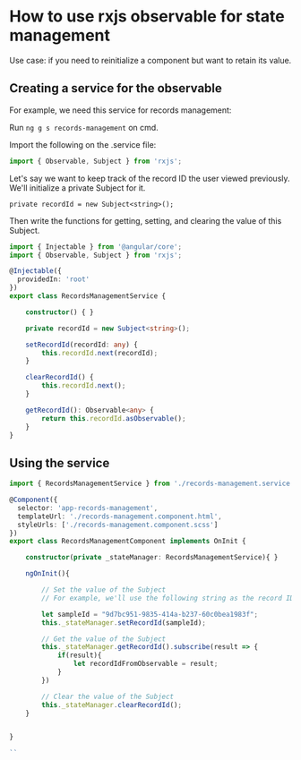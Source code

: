 
# How to use rxjs observable for state management

Use case: if you need to reinitialize a component but want to retain its value.

## Creating a service for the observable

For example, we need this service for records management:

Run ``ng g s records-management`` on cmd.

Import the following on the .service file:

```javascript
import { Observable, Subject } from 'rxjs';
```

Let's say we want to keep track of the record ID the user viewed previously. We'll initialize a private Subject for it.

``private recordId = new Subject<string>();``

Then write the functions for getting, setting, and clearing the value of this Subject.

```typescript
import { Injectable } from '@angular/core';
import { Observable, Subject } from 'rxjs';

@Injectable({
  providedIn: 'root'
})
export class RecordsManagementService {

    constructor() { }

    private recordId = new Subject<string>();

    setRecordId(recordId: any) {
        this.recordId.next(recordId);
    }

    clearRecordId() {
        this.recordId.next();
    }

    getRecordId(): Observable<any> {
        return this.recordId.asObservable();
    }
}

```

## Using the service 

```typescript
import { RecordsManagementService } from './records-management.service'

@Component({
  selector: 'app-records-management',
  templateUrl: './records-management.component.html',
  styleUrls: ['./records-management.component.scss']
})
export class RecordsManagementComponent implements OnInit {

    constructor(private _stateManager: RecordsManagementService){ }

    ngOnInit(){

        // Set the value of the Subject
        // For example, we'll use the following string as the record ID

        let sampleId = "9d7bc951-9835-414a-b237-60c0bea1983f";
        this._stateManager.setRecordId(sampleId);

        // Get the value of the Subject
        this._stateManager.getRecordId().subscribe(result => {
            if(result){ 
                let recordIdFromObservable = result;
            }
        })

        // Clear the value of the Subject
        this._stateManager.clearRecordId();
    }


}

``
